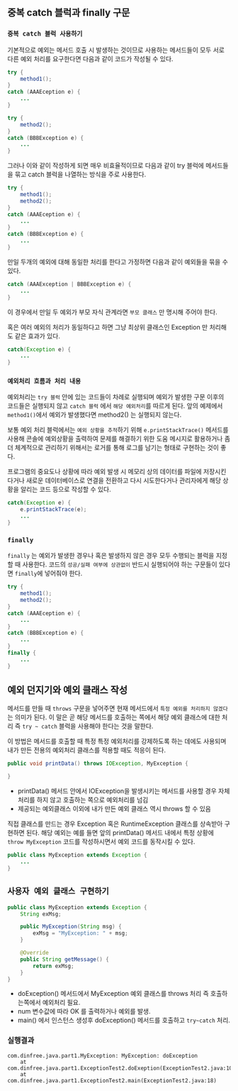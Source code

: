 ## 중복 catch 블럭과 finally 구문

### `중복 catch 블럭 사용하기`

기본적으로 예외는 메서드 호출 시 발생하는 것이므로 사용하는 메서드들이 모두 서로 다른 예외 처리를 요구한다면 다음과 같이 코드가 작성될 수 있다.

```java
try {
    method1();
}
catch (AAAEception e) {
    ...
}

try {
    method2();
}
catch (BBBException e) {
    ...
}
```

그러나 이와 같이 작성하게 되면 매우 비효율적이므로 다음과 같이 try 블럭에 메서드들을 묶고 catch 블럭을 나열하는 방식을 주로 사용한다.

```java
try {
    method1();
    method2();
}
catch (AAAEception e) {
    ...
}
catch (BBBException e) {
    ...
}
```

만일 두개의 예외에 대해 동일한 처리를 한다고 가정하면 다음과 같이 예외들을 묶을 수 있다.

```java
catch (AAAException | BBBException e) {
    ...
}
```

이 경우에서 만일 두 예외가 부모 자식 관계라면 `부모 클래스` 만 명시해 주어야 한다.

혹은 여러 예외의 처리가 동일하다고 하면 그냥 최상위 클래스인 Exception 만 처리해도 같은 효과가 있다.

```java
catch(Exception e) {
    ...
}
```

### `예외처리 흐름과 처리 내용`

예외처리는 `try 블럭` 안에 있는 코드들이 차례로 실행되며 예외가 발생한 구문 이후의 코드들은 실행되지 않고 `catch 블럭` 에서 `해당 예외처리`를 따르게 된다. 앞의 예제에서 `method1()`에서 예외가 발생했다면 method2() 는 실행되지 않는다.

보통 예외 처리 블럭에서는 `예외 상황을 추적`하기 위해 `e.printStackTrace()` 메서드를 사용해 콘솔에 예외상황을 출력하여 문제를 해결하기 위한 도움 메시지로 활용하거나 좀 더 체계적으로 관리하기 위해서는 로거를 통해 로그를 남기는 형태로 구현하는 것이 좋다.

프로그램의 중요도나 상황에 따라 예외 발생 시 메모리 상의 데이터를 파일에 저장시킨다거나 새로운 데이터베이스로 연결을 전환하고 다시 시도한다거나 관리자에게 해당 상황을 알리는 코드 등으로 작성할 수 있다.

```java
catch(Exception e) {
    e.printStackTrace(e);
    ...
}
```

### `finally`

`finally` 는 예외가 발생한 경우나 혹은 발생하지 않은 경우 모두 수행되는 블럭을 지정할 때 사용한다. 코드의 `성공/실패 여부에 상관없이` 반드시 실행되어야 하는 구문들이 있다면 `finally`에 넣어줘야 한다.

```java
try {
    method1();
    method2();
}
catch (AAAEception e) {
    ...
}
catch (BBBException e) {
    ...
}
finally {
    ...
}
```

## 예외 던지기와 예외 클래스 작성

메서드를 만들 때 `throws` 구문을 넣어주면 현재 메서드에서 `특정 예외를 처리하지 않겠다` 는 의미가 된다. 이 말은 곧 해당 메서드를 호출하는 쪽에서 해당 예외 클래스에 대한 처리 즉 `try ~ catch` 블럭을 사용해야 한다는 것을 말한다.

이 방법은 메서드를 호출할 때 특정 특정 예외처리를 강제하도록 하는 데에도 사용되며 내가 만든 전용의 예외처리 클래스를 적용할 때도 적응이 된다.

```java
public void printData() throws IOException, MyException {

}
```

* printData() 메서드 안에서 IOException을 발생시키는 메서드를 사용할 경우 자체 처리를 하지 않고 호출하는 쪽으로 예외처리를 넘김
* 제공되는 예외클래스 이외에 내가 만든 예외 클래스 역시 throws 할 수 있음

직접 클래스를 만드는 경우 Exception 혹은 RuntimeException 클래스를 상속받아 구현하면 된다. 해당 예외는 예를 들면 앞의 printData() 메서드 내에서 특정 상황에 `throw MyException` 코드를 작성하시면서 예외 코드를 동작시킬 수 있다.

```java
public class MyException extends Exception {
    ...
}
```

## `사용자 예외 클래스 구현하기`

```java
public class MyException extends Exception {
    String exMsg;

    public MyException(String msg) {
        exMsg = "MyException: " + msg;
    }

    @Override
    public String getMessage() {
        return exMsg;
    }
}
```

- doException() 메서드에서 MyException 예외 클래스를 throws 처리 즉 호출하는쪽에서 예외처리 필요.
- num 변수값에 따라 OK 를 출력하거나 예외를 발생.
- main() 에서 인스턴스 생성후 doException() 메서드를 호출하고 `try~catch` 처리.

### 실행결과

```
com.dinfree.java.part1.MyException: MyException: doException
	at com.dinfree.java.part1.ExceptionTest2.doExeption(ExceptionTest2.java:10)
	at com.dinfree.java.part1.ExceptionTest2.main(ExceptionTest2.java:18)
```